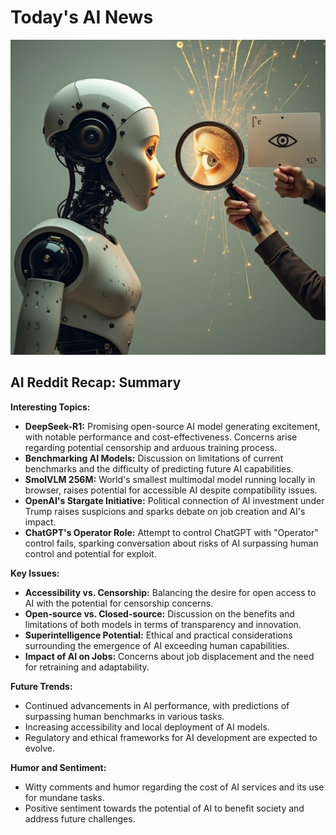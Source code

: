 
# Today's AI News

![Todays Image](pictures/20250126_101157.png)

## AI Reddit Recap: Summary

**Interesting Topics:**

* **DeepSeek-R1:** Promising open-source AI model generating excitement, with notable performance and cost-effectiveness. Concerns arise regarding potential censorship and arduous training process.
* **Benchmarking AI Models:** Discussion on limitations of current benchmarks and the difficulty of predicting future AI capabilities.
* **SmolVLM 256M:** World's smallest multimodal model running locally in browser, raises potential for accessible AI despite compatibility issues.
* **OpenAI's Stargate Initiative:** Political connection of AI investment under Trump raises suspicions and sparks debate on job creation and AI's impact.
* **ChatGPT's Operator Role:** Attempt to control ChatGPT with "Operator" control fails, sparking conversation about risks of AI surpassing human control and potential for exploit.

**Key Issues:**

* **Accessibility vs. Censorship:** Balancing the desire for open access to AI with the potential for censorship concerns.
* **Open-source vs. Closed-source:** Discussion on the benefits and limitations of both models in terms of transparency and innovation.
* **Superintelligence Potential:** Ethical and practical considerations surrounding the emergence of AI exceeding human capabilities.
* **Impact of AI on Jobs:** Concerns about job displacement and the need for retraining and adaptability.

**Future Trends:**

* Continued advancements in AI performance, with predictions of surpassing human benchmarks in various tasks.
* Increasing accessibility and local deployment of AI models.
* Regulatory and ethical frameworks for AI development are expected to evolve.

**Humor and Sentiment:**

* Witty comments and humor regarding the cost of AI services and its use for mundane tasks.
* Positive sentiment towards the potential of AI to benefit society and address future challenges.
